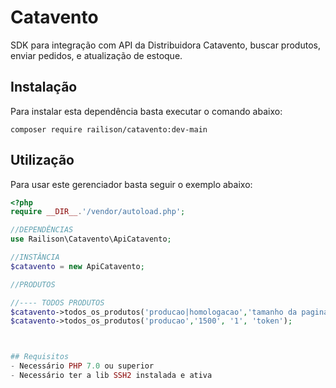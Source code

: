 # Catavento

SDK para integração com API da Distribuidora Catavento, buscar produtos, enviar pedidos, e atualização de estoque.

## Instalação

Para instalar esta dependência basta executar o comando abaixo:
```shell
composer require railison/catavento:dev-main
```

## Utilização

Para usar este gerenciador basta seguir o exemplo abaixo:
```php
<?php
require __DIR__.'/vendor/autoload.php';

//DEPENDÊNCIAS
use Railison\Catavento\ApiCatavento;

//INSTÂNCIA
$catavento = new ApiCatavento;

//PRODUTOS

//---- TODOS PRODUTOS
$catavento->todos_os_produtos('producao|homologacao','tamanho da pagina', 'paginacao', 'token');
$catavento->todos_os_produtos('producao','1500', '1', 'token');



## Requisitos
- Necessário PHP 7.0 ou superior
- Necessário ter a lib SSH2 instalada e ativa
